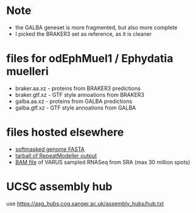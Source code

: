 # Note
* the GALBA geneset is more fragmented, but also more complete
* I picked the BRAKER3 set as reference, as it is cleaner

# files for odEphMuel1 / Ephydatia muelleri
* braker.aa.xz - proteins from BRAKER3 predictions
* braker.gtf.xz - GTF style annoations from BRAKER3
* galba.aa.xz - proteins from GALBA predictions
* galba.gtf.xz - GTF style annoations from GALBA

# files hosted elsewhere
* [softmasked genome FASTA](https://asg_hubs.cog.sanger.ac.uk/odEphMuel1/odEphMuel1.fa.masked)
* [tarball of RepeatModeller output](https://asg_hubs.cog.sanger.ac.uk/odEphMuel1/odEphMuel1.tar.xz)
* [BAM file](https://asg_hubs.cog.sanger.ac.uk/odEphMuel1/VARUS.bam) of VARUS sampled RNASeq from SRA (max 30 million spots)

# UCSC assembly hub
use https://asg_hubs.cog.sanger.ac.uk/assembly_hubs/hub.txt

